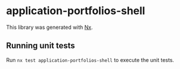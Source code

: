 # application-portfolios-shell

This library was generated with [Nx](https://nx.dev).

## Running unit tests

Run `nx test application-portfolios-shell` to execute the unit tests.
